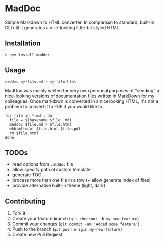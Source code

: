 # MadDoc

Simple Markdown to HTML converter. In comparison to standard, built-in CLI
util it generates a nice-looking little-bit styled HTML.


## Installation

    $ gem install maddoc


## Usage

    maddoc my-file.md > my-file.html

MadDoc was mainly written for very own personal purposes of "sending" a
nice-looking versions of documentation files written in MarkDown for my
colleagues. Once markdown is converted in a nice looking HTML, it's not
a problem to convert it to PDF if you would like to:

    for file in *.md ; do
      file = $(basename $file .md)
      maddoc $file.md > $file.html
      wkhtmltodpf $file.html $file.pdf
      rm $file.html
    done
    
    
## TODOs

* read options from `.maddoc` file
* allow specify path of custom template
* generate TOC
* process more than one file in a row (+ allow generate index of files)
* provide alternative built-in theme (light, dark)


## Contributing

1. Fork it
2. Create your feature branch (`git checkout -b my-new-feature`)
3. Commit your changes (`git commit -am 'Added some feature'`)
4. Push to the branch (`git push origin my-new-feature`)
5. Create new Pull Request
